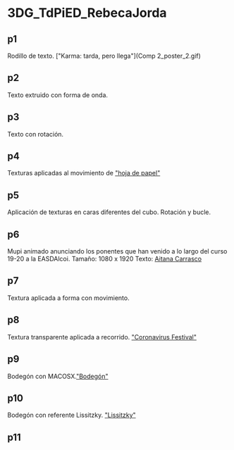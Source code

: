 # 3DG_TdPiED_RebecaJorda
## p1
Rodillo de texto. ["Karma: tarda, pero llega"](Comp 2_poster_2.gif)
## p2
Texto extruido con forma de onda.
## p3
Texto con rotación.
## p4
Texturas aplicadas al movimiento de ["hoja de papel"](hoja_de_papel.jpg)
## p5
Aplicación de texturas en caras diferentes del cubo. Rotación y bucle.
## p6
Mupi animado anunciando los ponentes que han venido a lo largo del curso 19-20 a la EASDAlcoi. Tamaño: 1080 x 1920 Texto: [Aitana Carrasco](aitanacarrasco.md)
## p7
Textura aplicada a forma con movimiento.
## p8
Textura transparente aplicada a recorrido. ["Coronavirus Festival"](p8.jpg)
## p9
Bodegón con MACOSX.["Bodegón"](p9.jpg)
## p10
Bodegón con referente Lissitzky. ["Lissitzky"](p10.jpg)
## p11
